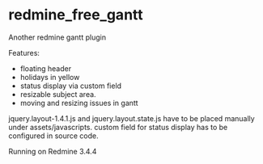 # redmine_free_gantt
Another redmine gantt plugin

Features:

 * floating header
 * holidays in yellow
 * status display via custom field
 * resizable subject area.
 * moving and resizing issues in gantt

jquery.layout-1.4.1.js and jquery.layout.state.js have to be placed manually under assets/javascripts.
custom field for status display has to be configured in source code.

Running on Redmine 3.4.4
